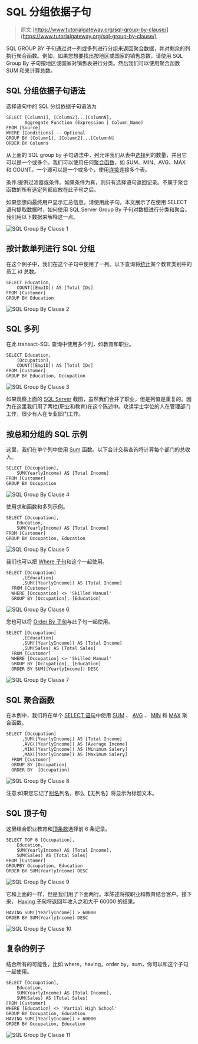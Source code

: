 # SQL 分组依据子句

> 原文:[https://www.tutorialgateway.org/sql-group-by-clause/](https://www.tutorialgateway.org/sql-group-by-clause/)

SQL GROUP BY 子句通过对一列或多列进行分组来返回聚合数据，并对剩余的列执行聚合函数。例如，如果您想要找出按地区或国家的销售总数，请使用 SQL Group By 子句按地区或国家对销售表进行分类。然后我们可以使用聚合函数 SUM 和来计算总数。

## SQL 分组依据子句语法

选择语句中的 SQL 分组依据子句语法为

```
SELECT [Column1], [Column2]...[ColumnN],
       Aggregate Function (Expression | Column_Name) 
FROM [Source]
WHERE [Conditions] -- Optional
GROUP BY [Column1], [Column2]...[ColumnN]
ORDER BY Columns
```

从上面的 SQL group by 子句语法中，列允许我们从表中[选择](https://www.tutorialgateway.org/sql-select-statement/)列的数量，并且它可以是一个或多个。我们可以使用任何[聚合函数](https://www.tutorialgateway.org/sql-aggregate-functions/)，如 SUM、MIN、AVG、MAX 和 COUNT。一个源可以是一个或多个，使用[连接](https://www.tutorialgateway.org/sql-inner-join/)连接多个表。

条件:提供过滤器或条件。如果条件为真，则只有选择语句返回记录。不属于聚合函数的所有选定列都应放在此子句之后。

如果您想向最终用户显示汇总信息，请使用此子句。本文展示了在使用 SELECT 语句提取数据时，如何使用 SQL Server Group By 子句对数据进行分类和聚合。我们用以下数据来解释这一点。

![SQL Group By Clause 1](img/1bd4dc01a67599c08a73056de9cae4c5.png)

## 按计数单列进行 SQL 分组

在这个例子中，我们在这个子句中使用了一列。以下查询将[统计](https://www.tutorialgateway.org/sql-count-function/)某个教育类别中的员工 id 总数。

```
SELECT Education, 
	COUNT([EmpID]) AS [Total IDs]
FROM [Customer]
GROUP BY Education
```

![SQL Group By Clause 2](img/4ea4890e6aac89840b74f32ab023543d.png)

## SQL 多列

在此 transact-SQL 查询中使用多个列，如教育和职业。

```
SELECT Education, 
	[Occupation],
	COUNT([EmpID]) AS [Total IDs]
FROM [Customer]
GROUP BY Education, Occupation
```

![SQL Group By Clause 3](img/8da5ac36322412a94f7907555690e5f3.png)

如果观察上面的 [SQL Server](https://www.tutorialgateway.org/sql/) 截图，虽然我们合并了职业，但是列值是重复的。因为在这里我们用了两栏(职业和教育)在这个陈述中。攻读学士学位的人在管理部门工作，很少有人在专业部门工作。

## 按总和分组的 SQL 示例

这里，我们在单个列中使用 [Sum](https://www.tutorialgateway.org/sql-sum-function/) 函数。以下合计交易查询将计算每个部门的总收入。

```
SELECT [Occupation],
	SUM(YearlyIncome) AS [Total Income]
FROM [Customer]
GROUP BY Occupation
```

![SQL Group By Clause 4](img/f3d53293cf080923264dacdae8bcf4ff.png)

使用求和函数和多列示例。

```
SELECT [Occupation],
	Education,
	SUM(YearlyIncome) AS [Total Income]
FROM [Customer]
GROUP BY Occupation, Education
```

![SQL Group By Clause 5](img/b81eec240f8161f6b4117e0dc29a3dd6.png)

我们也可以把 [Where 子句](https://www.tutorialgateway.org/sql-where-clause/)和这个一起使用。

```
SELECT [Occupation]
      ,[Education]
      ,SUM([YearlyIncome]) AS [Total Income]
  FROM [Customer]
  WHERE [Occupation] <> 'Skilled Manual'
  GROUP BY [Occupation], [Education]
```

![SQL Group By Clause 6](img/c4cebea3b19c1c529e7398ac09adba81.png)

您也可以将 [Order By 子句](https://www.tutorialgateway.org/sql-order-by-clause/)与此子句一起使用。

```
SELECT [Occupation]
      ,[Education]
      ,SUM([YearlyIncome]) AS [Total Income]
	  ,SUM(Sales) AS [Total Sales]
  FROM [Customer]
  WHERE [Occupation] <> 'Skilled Manual'
  GROUP BY [Occupation], [Education]
  ORDER BY SUM([YearlyIncome]) DESC
```

![SQL Group By Clause 7](img/485cf8cad111ac8ea722f624b368c948.png)

## SQL 聚合函数

在本例中，我们将在单个 [SELECT 语句](https://www.tutorialgateway.org/sql-select-statement/)中使用 [SUM](https://www.tutorialgateway.org/sql-sum-function/) 、 [AVG](https://www.tutorialgateway.org/sql-avg-function/) 、 [MIN](https://www.tutorialgateway.org/sql-min-function/) 和 [MAX](https://www.tutorialgateway.org/sql-max-function/) 聚合函数。

```
SELECT [Occupation]
      ,SUM([YearlyIncome]) AS [Total Income]
      ,AVG([YearlyIncome]) AS [Average Income]
      ,MIN([YearlyIncome]) AS [Minimum Salery]
      ,MAX([YearlyIncome]) AS [Maximum Salery]
  FROM [Customer]
  GROUP BY [Occupation]
  ORDER BY  [Occupation]
```

![SQL Group By Clause 8](img/4192e9cbb92d6d4027f36335e4b3abca.png)

注意:如果您忘记了[别名](https://www.tutorialgateway.org/sql-alias/)列名，那么【无列名】将显示为标题文本。

## SQL 顶子句

这里结合职业教育和[顶条款](https://www.tutorialgateway.org/sql-top-clause/)选择前 6 条记录。

```
SELECT TOP 6 [Occupation],
	Education,
	SUM(YearlyIncome) AS [Total Income],
	SUM(Sales) AS [Total Sales]
FROM [Customer]
GROUPBY Occupation, Education
ORDER BY SUM(YearlyIncome) DESC
```

![SQL Group By Clause 9](img/306e35b6594b2e819915c38feb639cf9.png)

它和上面的一样，但是我们用了下面两行。本陈述将按职业和教育结合客户。接下来， [Having 子句](https://www.tutorialgateway.org/sql-having-clause/)将返回年收入之和大于 60000 的结果。

```
HAVING SUM([YearlyIncome]) > 60000
ORDER BY SUM(YearlyIncome) DESC
```

![SQL Group By Clause 10](img/33077b3090efdb8696bcdfdcec5d030c.png)

## 复杂的例子

结合所有的可能性，比如 where，having，order by，sum，你可以和这个子句一起使用。

```
SELECT [Occupation],
	Education,
	SUM(YearlyIncome) AS [Total Income],
	SUM(Sales) AS [Total Sales]
FROM [Customer]
WHERE [Education] <> 'Partial High School'
GROUP BY Occupation, Education
HAVING SUM([YearlyIncome]) > 60000
ORDER BY Occupation, Education
```

![SQL Group By Clause 11](img/bbd8e2dad58a6a83d4dba5de220ae192.png)